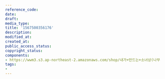 ```yaml
---
reference_code: 
date: 
draft: 
media_type: 
title: '1567500356176'
description: 
modified_at: 
created_at: 
public_access_status: 
copyright_status: 
components:
- https://wwm3.s3.ap-northeast-2.amazonaws.com/shop/내가+만드는+소녀상(나무)/나무소녀상/소녀상/1567500356176.jpg
tags:
- 
---
```

